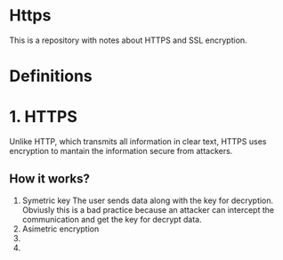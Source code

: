 # Https
This is a repository with notes about HTTPS and SSL encryption. 

# Definitions
# 1. HTTPS
Unlike HTTP, which transmits all information in clear text, HTTPS uses encryption to mantain the information secure from attackers. 

## How it works?

1. Symetric key
   The user sends data along with the key for decryption. Obviusly this is a bad practice because an attacker can intercept the communication and get the key for decrypt data.
2.  Asimetric encryption
3.  
4. 
